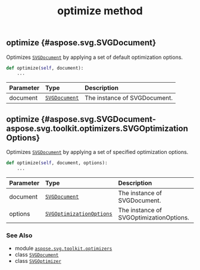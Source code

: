 ﻿---
title: optimize method
second_title: Aspose.SVG for Python via .NET API References
description: 
type: docs
weight: 20
url: /python-net/aspose.svg.toolkit.optimizers/svgoptimizer/optimize/
is_root: false
---

## optimize {#aspose.svg.SVGDocument}

Optimizes [`SVGDocument`](/svg/python-net/aspose.svg/svgdocument) by applying a set of default optimization options.



```python
def optimize(self, document):
    ...
```


| Parameter | Type | Description |
| :- | :- | :- |
| document | [`SVGDocument`](/svg/python-net/aspose.svg/svgdocument) | The instance of SVGDocument. |


## optimize {#aspose.svg.SVGDocument-aspose.svg.toolkit.optimizers.SVGOptimizationOptions}

Optimizes [`SVGDocument`](/svg/python-net/aspose.svg/svgdocument) by applying a set of specified optimization options.



```python
def optimize(self, document, options):
    ...
```


| Parameter | Type | Description |
| :- | :- | :- |
| document | [`SVGDocument`](/svg/python-net/aspose.svg/svgdocument) | The instance of SVGDocument. |
| options | [`SVGOptimizationOptions`](/svg/python-net/aspose.svg.toolkit.optimizers/svgoptimizationoptions) | The instance of SVGOptimizationOptions. |



### See Also
* module [`aspose.svg.toolkit.optimizers`](../../)
* class [`SVGDocument`](/svg/python-net/aspose.svg/svgdocument)
* class [`SVGOptimizer`](/svg/python-net/aspose.svg.toolkit.optimizers/svgoptimizer)
